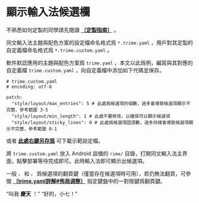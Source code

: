 # 顯示輸入法候選欄

不熟悉如何定製的同學請先閱讀 [**〔定製指南〕**](https://github.com/rime/home/wiki/CustomizationGuide) 。

同文輸入法主題與配色方案的設定檔命名格式爲 `*.trime.yaml` ，用戶對其定製的自定義檔命名格式爲 `*.trime.custom.yaml` 。

軟件默認應用的主題與配色方案爲 `trime.yaml` ，本文以此爲例，編寫與其對應的自定義檔 `trime.custom.yaml` ，向自定義檔中添加如下代碼並保存。

```
# trime.custom.yaml
# encoding: utf-8

patch:
  "style/layout/max_entries": 5 # 此處爲候選項的個數，過多會導致候選項顯示不完整，參考範圍 3-5
  "style/layout/min_length": 1 # 此處不要修改，以確保可以顯示候選項
  "style/layout/sticky_lines": 0 # 此處爲候選項固頂數，過多同樣會導致候選項顯示不完整，參考範圍 0-1
```

或者 [**此處右鍵另存爲**](https://raw.githubusercontent.com/ThomasHawaiiKing/my-Rime/master/forced_candidate/trime.custom.yaml) 可下載示範設定檔。

將 `trime.custom.yaml` 放入 Android 設備的 `rime/` 目錄，打開同文輸入法主界面，點擊部署等待完成即可。此時輸入法即可顯示出候選項。

一般 `，` 和 `。` 爲候選項的翻頁鍵（僅當存在候選項時可用），若仍無法翻頁，可參閱 [**〔trime.yaml詳解#佈局调整〕**](https://github.com/osfans/trime/wiki/trime.yaml%E8%A9%B3%E8%A7%A3#%E4%BD%88%E5%B1%80%E8%B0%83%E6%95%B4) 指定鍵盤中的一對按鍵爲翻頁鍵。

“叫我 **慶天** ！” “好的，小七！”
